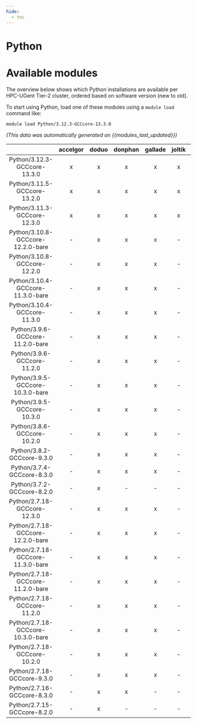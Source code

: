 ```yaml
---
hide:
  - toc
---
```


Python
======

# Available modules


The overview below shows which Python installations are available per HPC-UGent Tier-2 cluster, ordered based on software version (new to old).

To start using Python, load one of these modules using a `module load` command like:

```shell
module load Python/3.12.3-GCCcore-13.3.0
```

*(This data was automatically generated on {{modules_last_updated}})*  

| |accelgor|doduo|donphan|gallade|joltik|shinx|skitty|
| :---: | :---: | :---: | :---: | :---: | :---: | :---: | :---: |
|Python/3.12.3-GCCcore-13.3.0|x|x|x|x|x|x|x|
|Python/3.11.5-GCCcore-13.2.0|x|x|x|x|x|x|x|
|Python/3.11.3-GCCcore-12.3.0|x|x|x|x|x|x|x|
|Python/3.10.8-GCCcore-12.2.0-bare|-|x|x|x|-|x|-|
|Python/3.10.8-GCCcore-12.2.0|-|x|x|x|-|x|-|
|Python/3.10.4-GCCcore-11.3.0-bare|-|x|x|x|-|x|-|
|Python/3.10.4-GCCcore-11.3.0|-|x|x|x|-|x|-|
|Python/3.9.6-GCCcore-11.2.0-bare|-|x|x|x|-|x|-|
|Python/3.9.6-GCCcore-11.2.0|-|x|x|x|-|-|-|
|Python/3.9.5-GCCcore-10.3.0-bare|-|x|x|x|-|-|-|
|Python/3.9.5-GCCcore-10.3.0|-|x|x|x|-|-|-|
|Python/3.8.6-GCCcore-10.2.0|-|x|x|x|-|-|-|
|Python/3.8.2-GCCcore-9.3.0|-|x|x|x|-|-|-|
|Python/3.7.4-GCCcore-8.3.0|-|x|x|x|-|-|-|
|Python/3.7.2-GCCcore-8.2.0|-|x|-|-|-|-|-|
|Python/2.7.18-GCCcore-12.3.0|-|x|x|x|-|x|x|
|Python/2.7.18-GCCcore-12.2.0-bare|-|x|x|x|-|-|-|
|Python/2.7.18-GCCcore-11.3.0-bare|-|x|x|x|-|-|-|
|Python/2.7.18-GCCcore-11.2.0-bare|-|x|x|x|-|-|-|
|Python/2.7.18-GCCcore-11.2.0|-|x|x|x|-|-|-|
|Python/2.7.18-GCCcore-10.3.0-bare|-|x|x|x|-|-|-|
|Python/2.7.18-GCCcore-10.2.0|-|x|x|x|-|-|-|
|Python/2.7.18-GCCcore-9.3.0|-|x|x|x|-|-|-|
|Python/2.7.16-GCCcore-8.3.0|-|x|x|-|-|-|-|
|Python/2.7.15-GCCcore-8.2.0|-|x|-|-|-|-|-|
